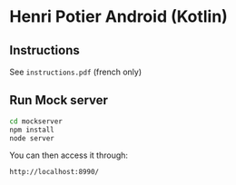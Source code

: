 # Henri Potier Android (Kotlin)

## Instructions

See `instructions.pdf` (french only)

## Run Mock server

```bash
cd mockserver
npm install
node server
```

You can then access it through:

```
http://localhost:8990/
```
